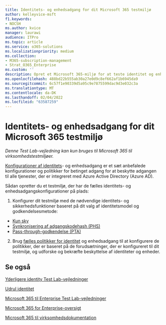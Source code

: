 ```yaml
---
title: Identitets- og enhedsadgang for dit Microsoft 365 testmiljø
author: kelleyvice-msft
f1.keywords:
- NOCSH
ms.author: kvice
manager: laurawi
audience: ITPro
ms.topic: article
ms.service: o365-solutions
ms.localizationpriority: medium
ms.collection:
- M365-subscription-management
- Strat_O365_Enterprise
ms.custom: ''
description: Opret et Microsoft 365-miljø for at teste identitet og enhedsadgang.
ms.openlocfilehash: 488bd22b555ab30a27e0d9c8ef662af1b6945da9
ms.sourcegitcommit: 6c57f1e90339d5a95c9e7875599dac9d3e032c3a
ms.translationtype: MT
ms.contentlocale: da-DK
ms.lasthandoff: 02/04/2022
ms.locfileid: "63587259"
---
```

# <a name="identity-and-device-access-for-your-microsoft-365-test-environment"></a>Identitets- og enhedsadgang for dit Microsoft 365 testmiljø

*Denne Test Lab-vejledning kan kun bruges til Microsoft 365 til virksomhedstestmiljøer.*

[Konfigurationer af identitets](../security/office-365-security/microsoft-365-policies-configurations.md)- og enhedsadgang er et sæt anbefalede konfigurationer og politikker for betinget adgang for at beskytte adgangen til alle tjenester, der er integreret med Azure Active Directory (Azure AD).

Sådan opretter du et testmiljø, der har de fælles identitets- og enhedsadgangskonfigurationer på plads:

1. Konfigurer dit testmiljø med de nødvendige identitets- og sikkerhedsfunktioner baseret på dit valg af identitetsmodel og godkendelsesmetode:

  - [Kun sky](cloud-only-prereqs-m365-test-environment.md)
  - [Synkronisering af adgangskodehash (PHS)](phs-prereqs-m365-test-environment.md)
  - [Pass-through-godkendelse (PTA)](pta-prereqs-m365-test-environment.md)

2. Brug [fælles politikker for identitet](../security/office-365-security/identity-access-policies.md) og enhedsadgang til at konfigurere de politikker, der er baseret på de forudsætninger, der er konfigureret til dit testmiljø, og udforske og bekræfte beskyttelse af identiteter og enheder.

## <a name="see-also"></a>Se også

[Yderligere identity Test Lab-vejledninger](m365-enterprise-test-lab-guides.md#identity)

[Udrul identitet](deploy-identity-solution-overview.md)

[Microsoft 365 til Enterprise Test Lab-vejledninger](m365-enterprise-test-lab-guides.md)

[Microsoft 365 for Enterprise-oversigt](microsoft-365-overview.md)

[Microsoft 365 til virksomhedsdokumentation](/microsoft-365-enterprise/)
